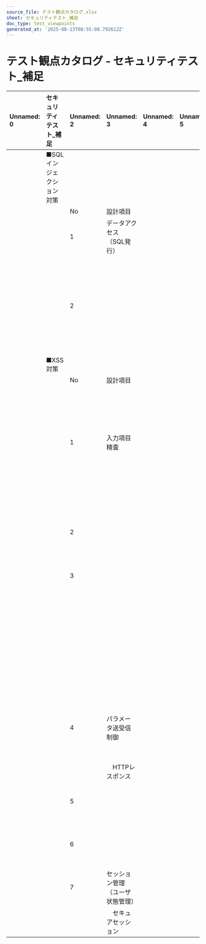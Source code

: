 ```yaml
---
source_file: テスト観点カタログ.xlsx
sheet: セキュリティテスト_補足
doc_type: test_viewpoints
generated_at: '2025-08-13T08:55:08.792612Z'
---
```


# テスト観点カタログ - セキュリティテスト_補足

| Unnamed: 0   | セキュリティテスト_補足   | Unnamed: 2   | Unnamed: 3       | Unnamed: 4   | Unnamed: 5   | Unnamed: 6   | Unnamed: 7                                                                                                                                                                                 |
|:-------------|:---------------|:-------------|:-----------------|:-------------|:-------------|:-------------|:-------------------------------------------------------------------------------------------------------------------------------------------------------------------------------------------|
|              | ■SQLインジェクション対策 |              |                  |              |              |              |                                                                                                                                                                                            |
|              |                | No           | 設計項目             |              |              |              | チェックポイント                                                                                                                                                                                   |
|              |                | 1            | データアクセス（SQL発行）   |              |              |              | SQLのメタキャラクタを無害化（「'」「\」「;」など）して、SQL文を構築している。                                                                                                                                                |
|              |                |              |                  |              |              |              | （java.sql.PreparedStatementなどのデータバインド機構の利用を推奨）                                                                                                                                             |
|              |                | 2            |                  |              |              |              | 動的SQLを使用する際に、SQLインジェクションをおこさないようにSQL文を構築している。                                                                                                                                              |
|              |                |              |                  |              |              |              | （※動的SQL=対象の表や列がプログラム実行のたびに異なる可能性があるSQL文。）                                                                                                                                                  |
|              | ■XSS対策         |              |                  |              |              |              |                                                                                                                                                                                            |
|              |                | No           | 設計項目             |              |              |              | チェックポイント                                                                                                                                                                                   |
|              |                | 1            | 入力項目精査           |              |              |              | インターネット上に構築するシステムにおいて、外部から受信したデータを使用したURLを出力する場合（href属性、src属性の値として出力する場合）、「http」、「https」、[/」(スラッシュ)で始まるURLのみ許可している。（外部サイトから読み込んだリソースが不正な場合に、JavaScript等として不正な処理が実行されてしまうことを防ぐ）             |
|              |                | 2            |                  |              |              |              | HTMLのメタキャラクタ（「<」「>」「"」「'」「&」）を無害化（HTMLエンティティ文字にエスケープ）している（ページ出力時に実施すること）。 JavaScript で出力する場合も必要。                                                                                           |
|              |                | 3            |                  |              |              |              | JavaScript 内に動的項目を出力することを禁止している。                                                                                                                                                           |
|              |                |              |                  |              |              |              | もしくは、Apache Tapestry のような JavaScriptに安全に動的項目を出すことのできるフレームワークを採用している。                                                                                                                       |
|              |                |              |                  |              |              |              |                                                                                                                                                                                            |
|              |                |              |                  |              |              |              | 禁止すべき例1)  イベントハンドラ内での動的項目出力                                                                                                                                                                |
|              |                |              |                  |              |              |              | <button type="button" onclick="xxx('<c:out value="${data}"/>');">aaa</button>                                                                                                              |
|              |                |              |                  |              |              |              | 禁止すべき例2)  <script> タグ内での動的項目出力                                                                                                                                                             |
|              |                |              |                  |              |              |              | <script> alert('<c:out value="${data}"/>'); </script>                                                                                                                                      |
|              |                | 4            | パラメータ送受信制御       |              |              |              | レスポンスの内容をもとにコンテンツの種類を自動判定するIEの機能に起因する、XSS脆弱性を防止するため、HTTPレスポンスヘッダに、「X-Content-Type-Options: nosniff」を設定している。                                                                                |
|              |                |              | 　HTTPレスポンス       |              |              |              | （IE8以降で有効）                                                                                                                                                                                 |
|              |                | 5            |                  |              |              |              | ブラウザのXSSフィルタを有効にするために、HTTPレスポンスヘッダに「X-XSS-Protection」を設定している。                                                                                                                              |
|              |                | 6            |                  |              |              |              | Javascript等のリソースの取得元を制限するために、HTTPレスポンスヘッダに(X-)Content-Security-Policy を設定している。                                                                                                             |
|              |                | 7            | セッション管理（ユーザ状態管理） |              |              |              | 認証CookieにHttpOnly属性を付与することで、JavascriptでCookieを取得できないようにしている。                                                                                                                               |
|              |                |              | 　セキュアセッション       |              |              |              |                                                                                                                                                                                            |
